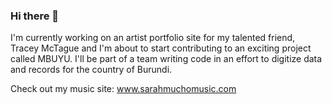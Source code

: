 ### Hi there 👋

<!--
**SJMucho/SJMucho** is a ✨ _special_ ✨ repository because its `README.md` (this file) appears on your GitHub profile.

Here are some ideas to get you started:

- 🔭 I’m currently working on ...
- 🌱 I’m currently learning ...
- 👯 I’m looking to collaborate on ...
- 🤔 I’m looking for help with ...
- 💬 Ask me about ...
- 📫 How to reach me: ...
- 😄 Pronouns: ...
- ⚡ Fun fact: ...
-->

I'm currently working on an artist portfolio site for my talented friend, Tracey McTague and I'm about to start contributing to an exciting project called MBUYU. I'll be part of a team writing code in an effort to digitize data and records for the country of Burundi.

Check out my music site: www.sarahmuchomusic.com
